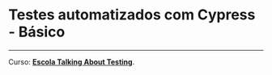 # Testes automatizados com Cypress - Básico

---

Curso: [**Escola Talking About Testing**](https://udemy.com/user/walmyr).
